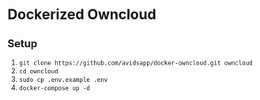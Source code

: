 # Dockerized Owncloud

## Setup

1. `git clone https://github.com/avidsapp/docker-owncloud.git owncloud`
1. `cd owncloud`
1. `sudo cp .env.example .env`
1. `docker-compose up -d`
